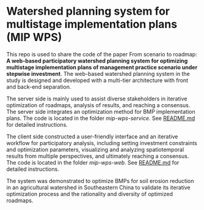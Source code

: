 # Watershed planning system for multistage implementation plans (MIP WPS)

This repo is used to share the code of the paper From scenario to roadmap: **A web-based participatory watershed planning system for optimizing multistage implementation plans of management practice scenario under stepwise investment**. The web-based watershed planning system in the study is designed and developed with a multi-tier architecture with front and back-end separation. 

The server side is mainly used to assist diverse stakeholders in iterative optimization of roadmaps, analysis of results, and reaching a consensus. The server side integrates an optimization method for BMP implementation plans. The code is located in the folder *mip-wps-service*. See [README.md](https://github.com/lreis2415/WatershedPlanningSystem/blob/main/mip-wps-service/README.md) for detailed instructions.

The client side constructed a user-friendly interface and an iterative workflow for participatory analysis, including setting investment constraints and optimization parameters, visualizing and analyzing spatiotemporal results from multiple perspectives, and ultimately reaching a consensus. The code is located in the folder *mip-wps-web*. See [README.md](https://github.com/lreis2415/WatershedPlanningSystem/blob/main/mip-wps-web/README.md) for detailed instructions.

The system was demonstrated to optimize BMPs for soil erosion reduction in an agricultural watershed in Southeastern China to validate its iterative optimization process and the rationality and diversity of optimized roadmaps.
